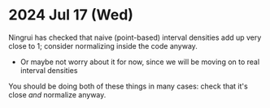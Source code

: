 
2024 Jul 17 (Wed)
=================

Ningrui has checked that naive (point-based) interval densities add up very close to 1; consider normalizing inside the code anyway.
* Or maybe not worry about it for now, since we will be moving on to real interval densities

You should be doing both of these things in many cases: check that it's close _and_ normalize anyway.
